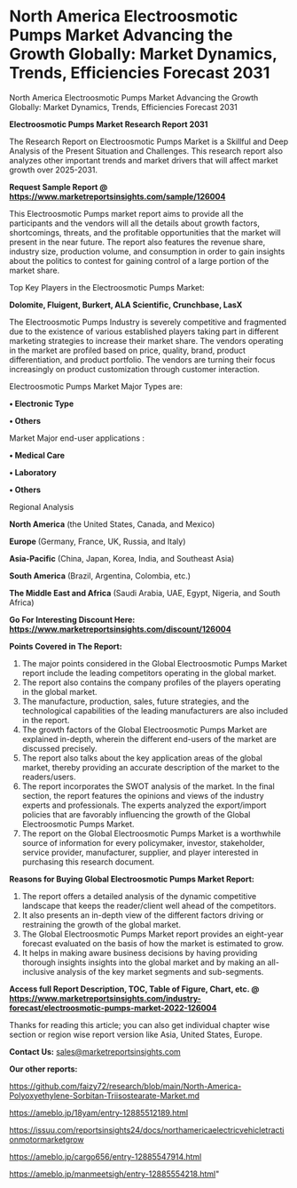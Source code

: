 # North America Electroosmotic Pumps Market Advancing the Growth Globally: Market Dynamics, Trends, Efficiencies Forecast 2031
 North America Electroosmotic Pumps Market Advancing the Growth Globally: Market Dynamics, Trends, Efficiencies Forecast 2031

<strong>Electroosmotic Pumps Market Research Report 2031</strong>

The Research Report on Electroosmotic Pumps Market is a Skillful and Deep Analysis of the Present Situation and Challenges. This research report also analyzes other important trends and market drivers that will affect market growth over 2025-2031.

<strong>Request Sample Report @ <a href=https://www.marketreportsinsights.com/sample/126004>https://www.marketreportsinsights.com/sample/126004</a></strong>

This Electroosmotic Pumps market report aims to provide all the participants and the vendors will all the details about growth factors, shortcomings, threats, and the profitable opportunities that the market will present in the near future. The report also features the revenue share, industry size, production volume, and consumption in order to gain insights about the politics to contest for gaining control of a large portion of the market share.

Top Key Players in the Electroosmotic Pumps Market:

<strong>Dolomite, Fluigent, Burkert, ALA Scientific, Crunchbase, LasX</strong>

The Electroosmotic Pumps Industry is severely competitive and fragmented due to the existence of various established players taking part in different marketing strategies to increase their market share. The vendors operating in the market are profiled based on price, quality, brand, product differentiation, and product portfolio. The vendors are turning their focus increasingly on product customization through customer interaction.

Electroosmotic Pumps Market Major Types are:

<strong>• Electronic Type

• Others</strong>

Market Major end-user applications :

<strong>• Medical Care

• Laboratory

• Others</strong>

Regional Analysis

</u><strong><b>North America</b></strong> (the United States, Canada, and Mexico)

<strong><b>Europe </b></strong>(Germany, France, UK, Russia, and Italy)

<strong><b>Asia-Pacific</b></strong> (China, Japan, Korea, India, and Southeast Asia)

<strong><b>South America</b></strong> (Brazil, Argentina, Colombia, etc.)

<strong><b>The Middle East and Africa</b></strong> (Saudi Arabia, UAE, Egypt, Nigeria, and South Africa)

<strong>Go For Interesting Discount Here: <a href=https://www.marketreportsinsights.com/discount/126004>https://www.marketreportsinsights.com/discount/126004</a></strong>

<strong>Points Covered in The Report:</strong>
<ol>
  <li>The major points considered in the Global Electroosmotic Pumps Market report include the leading competitors operating in the global market.</li>
  <li>The report also contains the company profiles of the players operating in the global market.</li>
  <li>The manufacture, production, sales, future strategies, and the technological capabilities of the leading manufacturers are also included in the report.</li>
  <li>The growth factors of the Global Electroosmotic Pumps Market are explained in-depth, wherein the different end-users of the market are discussed precisely.</li>
  <li>The report also talks about the key application areas of the global market, thereby providing an accurate description of the market to the readers/users.</li>
  <li>The report incorporates the SWOT analysis of the market. In the final section, the report features the opinions and views of the industry experts and professionals. The experts analyzed the export/import policies that are favorably influencing the growth of the Global Electroosmotic Pumps Market.</li>
  <li>The report on the Global Electroosmotic Pumps Market is a worthwhile source of information for every policymaker, investor, stakeholder, service provider, manufacturer, supplier, and player interested in purchasing this research document.</li>
</ol>
<strong>Reasons for Buying Global Electroosmotic Pumps Market Report:</strong>

<ol>
  <li>The report offers a detailed analysis of the dynamic competitive landscape that keeps the reader/client well ahead of the competitors.</li>
  <li>It also presents an in-depth view of the different factors driving or restraining the growth of the global market.</li>
  <li>The Global Electroosmotic Pumps Market report provides an eight-year forecast evaluated on the basis of how the market is estimated to grow.</li>
  <li>It helps in making aware business decisions by having providing thorough insights insights into the global market and by making an all-inclusive analysis of the key market segments and sub-segments.</li>
</ol>
<strong>Access full Report Description, TOC, Table of Figure, Chart, etc. @ <a href=https://www.marketreportsinsights.com/industry-forecast/electroosmotic-pumps-market-2022-126004>https://www.marketreportsinsights.com/industry-forecast/electroosmotic-pumps-market-2022-126004</a></strong>


Thanks for reading this article; you can also get individual chapter wise section or region wise report version like Asia, United States, Europe.

<strong>Contact Us:</strong>
sales@marketreportsinsights.com

<strong>Our other reports:</strong>

<a href=https://github.com/faizy72/research/blob/main/North-America-Polyoxyethylene-Sorbitan-Triisostearate-Market.md>https://github.com/faizy72/research/blob/main/North-America-Polyoxyethylene-Sorbitan-Triisostearate-Market.md</a>

<a href=https://ameblo.jp/18yam/entry-12885512189.html>https://ameblo.jp/18yam/entry-12885512189.html</a>

<a href=https://issuu.com/reportsinsights24/docs/northamericaelectricvehicletractionmotormarketgrow>https://issuu.com/reportsinsights24/docs/northamericaelectricvehicletractionmotormarketgrow</a>

<a href=https://ameblo.jp/cargo656/entry-12885547914.html>https://ameblo.jp/cargo656/entry-12885547914.html</a>

<a href=https://ameblo.jp/manmeetsigh/entry-12885554218.html>https://ameblo.jp/manmeetsigh/entry-12885554218.html</a>"
